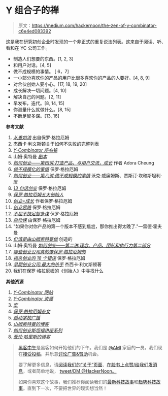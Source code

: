 # Y 组合子的禅

> 原文：<https://medium.com/hackernoon/the-zen-of-y-combinator-c6e4ed083392>

这是我在研究初创企业时发现的一个非正式的重复说法列表。这来自于阅读、听、看和在 YC 公司工作。

*   制造人们想要的东西。[1, 2, 3]
*   和用户对话。[4, 5]
*   做不成规模的事情。 [[](#2) 6，7]
*   一小部分喜欢你的产品的用户比很多喜欢你的产品的人要好。[4, 8, 9]
*   对合伙创始人要小心。[17, 18, 19, 20]
*   成长解决一切问题。[4, 10]
*   解决自己的问题。[2, 11]
*   早发布，迭代。[8, 14, 15]
*   你测量什么就做什么。[8, 15]
*   不断足智多谋。[13, 16]

**参考文献**

1.  [*从善如流*](http://paulgraham.com/good.html) 出自保罗·格拉厄姆
2.  杰西卡·利文斯顿关于如何不失败的完整列表
3.  [*Y-Combinator 座右铭*](https://www.ycombinator.com/)
4.  山姆·奥特曼 [*剧本*](http://playbook.samaltman.com/)
5.  [*如何创业——第四讲:打造产品，与用户交流，成长*](http://startupclass.samaltman.com/courses/lec04/) 作者 Adora Cheung
6.  [*做不规模化的事情*](http://paulgraham.com/ds.html) 保罗·格拉厄姆
7.  [*如何创业——第八讲:做不成规模的事情*](http://startupclass.samaltman.com/courses/lec08/) 沃克·威廉姆斯、贾斯汀·坎和斯坦利·唐
8.  [*13 句话创业*](http://paulgraham.com/13sentences.html) 保罗·格拉厄姆
9.  [*保罗·格拉厄姆五大创始人*](http://www.paulgraham.com/5founders.html)
10.  [*创业=成长*](http://www.paulgraham.com/growth.html) 作者保罗·格拉厄姆
11.  [*创业思路*](http://paulgraham.com/startupideas.html) 保罗·格拉厄姆
12.  [*不屈不挠足智多谋*](http://www.paulgraham.com/relres.html) 保罗·格拉厄姆
13.  [*启动课*](http://paulgraham.com/startuplessons.html) 由保罗·格拉厄姆
14.  "如果你对你产品的第一个版本不感到尴尬，那你推出得太晚了."—雷德·霍夫曼
15.  [*价值是由山姆奥特曼做*](http://blog.samaltman.com/value-is-created-by-doing) 创造的
16.  山姆·奥特曼 [*如何创业——第二讲:理念、产品、团队和执行力第二部分*](http://startupclass.samaltman.com/courses/lec02/)
17.  [*哪些创业公司真的像保罗·格拉厄姆的*](http://www.paulgraham.com/really.html)
18.  [*扼杀创业的 18 个错误*](http://paulgraham.com/startupmistakes.html) 保罗·格拉厄姆
19.  [*早期创业公司:最大的杀手*](http://www.forbes.com/sites/hollieslade/2014/04/15/early-stage-startups-the-biggest-killers/#48d64ef456a0) 杰西卡·利文斯顿著
20.  我们在保罗·格拉厄姆的《创始人》中寻找什么

**其他资源**

1.  [*Y-Combinator 网站*](http://www.ycombinator.com/)
2.  [*Y-Combinator 资源*](https://www.ycombinator.com/resources/)
3.  [*宏*](https://themacro.com/)
4.  [*保罗·格拉厄姆杂文*](http://www.paulgraham.com/articles.html)
5.  [*启动学校广播*](https://soundcloud.com/akharris)
6.  [*山姆奥特曼的博客*](http://blog.samaltman.com/)
7.  [*如何创业斯坦福讲座系列*](http://startupclass.samaltman.com/)
8.  [*亚伦·哈里斯的博客*](http://www.aaronkharris.com/)

> [黑客中午](http://bit.ly/Hackernoon)是黑客如何开始他们的下午。我们是 [@AMI](http://bit.ly/atAMIatAMI) 家庭的一员。我们现在[接受投稿](http://bit.ly/hackernoonsubmission)，并乐意[讨论广告&赞助](mailto:partners@amipublications.com)机会。
> 
> 要了解更多信息，请[阅读我们的“关于”页面](https://goo.gl/4ofytp)、[在脸书上点赞/给我们发消息](http://bit.ly/HackernoonFB)，或者简单地说， [tweet/DM @HackerNoon。](https://goo.gl/k7XYbx)
> 
> 如果你喜欢这个故事，我们推荐你阅读我们的[最新科技故事](http://bit.ly/hackernoonlatestt)和[趋势科技故事](https://hackernoon.com/trending)。直到下一次，不要把世界的现实想当然！